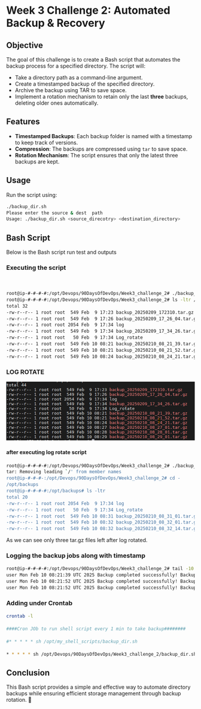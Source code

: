 # Week 3 Challenge 2: Automated Backup & Recovery

## Objective
The goal of this challenge is to create a Bash script that automates the backup process for a specified directory. The script will:
- Take a directory path as a command-line argument.
- Create a timestamped backup of the specified directory.
- Archive the backup using TAR to save space.
- Implement a rotation mechanism to retain only the last **three** backups, deleting older ones automatically.

## Features
- **Timestamped Backups**: Each backup folder is named with a timestamp to keep track of versions.
- **Compression**: The backups are compressed using `tar` to save space.
- **Rotation Mechanism**: The script ensures that only the latest three backups are kept.

## Usage
Run the script using:
```bash
./backup_dir.sh
Please enter the source & dest  path
Usage: ./backup_dir.sh <source_direcotry> <destination_directory>

```

## Bash Script
Below is the Bash script run test and outputs

### Executing the script

```bash


root@ip-#-#-#-#:/opt/Devops/90DaysOfDevOps/Week3_challenge_2# ./backup_dir.sh /opt/my_shell_scripts/ /opt/backups/
root@ip-#-#-#-#:/opt/Devops/90DaysOfDevOps/Week3_challenge_2# ls -ltr /opt/backups/
total 32
-rw-r--r-- 1 root root  549 Feb  9 17:23 backup_20250209_172310.tar.gz
-rw-r--r-- 1 root root  549 Feb  9 17:26 backup_20250209_17_26_04.tar.gz
-rw-r--r-- 1 root root 2054 Feb  9 17:34 log
-rw-r--r-- 1 root root  549 Feb  9 17:34 backup_20250209_17_34_26.tar.gz
-rw-r--r-- 1 root root   50 Feb  9 17:34 Log_rotate
-rw-r--r-- 1 root root  549 Feb 10 08:21 backup_20250210_08_21_39.tar.gz
-rw-r--r-- 1 root root  549 Feb 10 08:21 backup_20250210_08_21_52.tar.gz
-rw-r--r-- 1 root root  549 Feb 10 08:24 backup_20250210_08_24_21.tar.gz


```
### LOG ROTATE

![alt text](image.png)

#### after executing log rotate script
```bash
root@ip-#-#-#-#:/opt/Devops/90DaysOfDevOps/Week3_challenge_2# ./backup_dir.sh /opt/my_shell_scripts/ /opt/backups/
tar: Removing leading `/' from member names
root@ip-#-#-#-:/opt/Devops/90DaysOfDevOps/Week3_challenge_2# cd -
/opt/backups
root@ip-#-#-#-#:/opt/backups# ls -ltr
total 20
-rw-r--r-- 1 root root 2054 Feb  9 17:34 log
-rw-r--r-- 1 root root   50 Feb  9 17:34 Log_rotate
-rw-r--r-- 1 root root  549 Feb 10 08:31 backup_20250210_08_31_01.tar.gz
-rw-r--r-- 1 root root  549 Feb 10 08:32 backup_20250210_08_32_01.tar.gz
-rw-r--r-- 1 root root  549 Feb 10 08:32 backup_20250210_08_32_14.tar.gz

```
As we can see only three tar.gz files left after log rotated.

### Logging the backup jobs along with timestamp
```bash
root@ip-#-#-#-#:/opt/Devops/90DaysOfDevOps/Week3_challenge_2# tail -10 /tmp/log
user Mon Feb 10 08:21:39 UTC 2025 Backup completed successfully! Backup saved to: /opt/backups//backup_20250210_08_21_39.tar.gz
user Mon Feb 10 08:21:52 UTC 2025 Backup completed successfully! Backup saved to: /opt/backups//backup_20250210_08_21_52.tar.gz
user Mon Feb 10 08:21:52 UTC 2025 Backup completed successfully! Backup saved to: /opt/backups//backup_20250210_08_21_52.tar.gz
```

### Adding under Crontab 

```bash
crontab -l

####Cron JOb to run shell script every 1 min to take backup########

#* * * * * sh /opt/my_shell_scripts/backup_dir.sh

* * * * * sh /opt/Devops/90DaysOfDevOps/Week3_challenge_2/backup_dir.sh /opt/my_shell_scripts/ /opt/backups/
```


## Conclusion
This Bash script provides a simple and effective way to automate directory backups while ensuring efficient storage management through backup rotation. 🚀